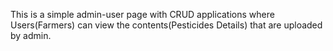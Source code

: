 This is a simple admin-user page with CRUD applications where Users(Farmers) can view the contents(Pesticides Details) that are uploaded by admin.
